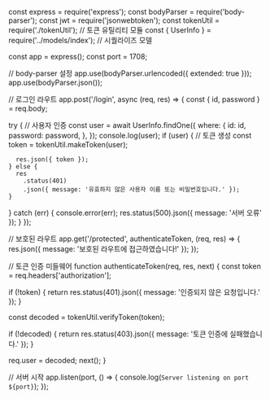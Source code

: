 const express = require('express');
const bodyParser = require('body-parser');
const jwt = require('jsonwebtoken');
const tokenUtil = require('./tokenUtil'); // 토큰 유틸리티 모듈
const { UserInfo } = require('../models/index'); // 시퀄라이즈 모델

const app = express();
const port = 1708;

// body-parser 설정
app.use(bodyParser.urlencoded({ extended: true }));
app.use(bodyParser.json());

// 로그인 라우트
app.post('/login', async (req, res) => {
  const { id, password } = req.body;

  try {
    // 사용자 인증
    const user = await UserInfo.findOne({
      where: {
        id: id,
        password: password,
      },
    });
    console.log(user);
    if (user) {
      // 토큰 생성
      const token = tokenUtil.makeToken(user);

      res.json({ token });
    } else {
      res
        .status(401)
        .json({ message: '유효하지 않은 사용자 이름 또는 비밀번호입니다.' });
    }
  } catch (err) {
    console.error(err);
    res.status(500).json({ message: '서버 오류' });
  }
});

// 보호된 라우트
app.get('/protected', authenticateToken, (req, res) => {
  res.json({ message: '보호된 라우트에 접근하였습니다!' });
});

// 토큰 인증 미들웨어
function authenticateToken(req, res, next) {
  const token = req.headers['authorization'];

  if (!token) {
    return res.status(401).json({ message: '인증되지 않은 요청입니다.' });
  }

  const decoded = tokenUtil.verifyToken(token);

  if (!decoded) {
    return res.status(403).json({ message: '토큰 인증에 실패했습니다.' });
  }

  req.user = decoded;
  next();
}

// 서버 시작
app.listen(port, () => {
  console.log(`Server listening on port ${port}`);
});

